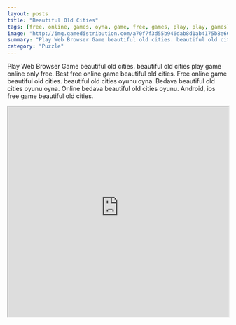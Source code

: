 ```yaml
---
layout: posts
title: "Beautiful Old Cities"
tags: [free, online, games, oyna, game, free, games, play, play, games]
image: "http://img.gamedistribution.com/a70f7f3d55b946dab8d1ab4175b8e662.jpg"
summary: "Play Web Browser Game beautiful old cities. beautiful old cities play game online only free. Best free online game beautiful old cities. Free online game beautiful old cities. beautiful old cities oyunu oyna. Bedava beautiful old cities oyunu oyna. Online bedava beautiful old cities oyunu. Android, ios free game beautiful old cities."
category: "Puzzle"
---
```


Play Web Browser Game beautiful old cities. beautiful old cities play game online only free. Best free online game beautiful old cities. Free online game beautiful old cities. beautiful old cities oyunu oyna. Bedava beautiful old cities oyunu oyna. Online bedava beautiful old cities oyunu. Android, ios free game beautiful old cities.

<iframe width="100%" height="480px;" src="http://flash.gamedistribution.com?game=a70f7f3d55b946dab8d1ab4175b8e662"></iframe>